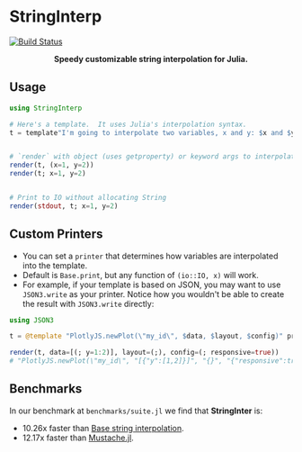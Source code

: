 # StringInterp

[![Build Status](https://github.com/joshday/StringInterp.jl/actions/workflows/CI.yml/badge.svg?branch=main)](https://github.com/joshday/StringInterp.jl/actions/workflows/CI.yml?query=branch%3Amain)


<p align="center"><b>Speedy customizable string interpolation for Julia.</b></p>

## Usage

```julia
using StringInterp

# Here's a template.  It uses Julia's interpolation syntax.
t = template"I'm going to interpolate two variables, x and y: $x and $y"


# `render` with object (uses getproperty) or keyword args to interpolate variables
render(t, (x=1, y=2))
render(t; x=1, y=2)


# Print to IO without allocating String
render(stdout, t; x=1, y=2)
```

## Custom Printers

- You can set a `printer` that determines how variables are interpolated into the template.
- Default is `Base.print`, but any function of `(io::IO, x)` will work.
- For example, if your template is based on JSON, you may want to use `JSON3.write` as your printer.  Notice how you wouldn't be able to create the result with `JSON3.write` directly:

```julia
using JSON3

t = @template "PlotlyJS.newPlot(\"my_id\", $data, $layout, $config)" printer=JSON3.write

render(t, data=[(; y=1:2)], layout=(;), config=(; responsive=true))
# "PlotlyJS.newPlot(\"my_id\", "[{"y":[1,2]}]", "{}", "{"responsive":true}")"
```


## Benchmarks

In our benchmark at `benchmarks/suite.jl` we find that **StringInter** is:

- 10.26x faster than [Base string interpolation](https://docs.julialang.org/en/v1/manual/strings/#string-interpolation).
- 12.17x faster than [Mustache.jl](https://github.com/jverzani/Mustache.jl).
